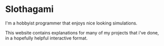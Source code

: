 # Slothagami
I'm a hobbyist programmer that enjoys nice looking simulations.

This website contains explanations for many of my projects that i've done, in a hopefully helpful interactive format.

